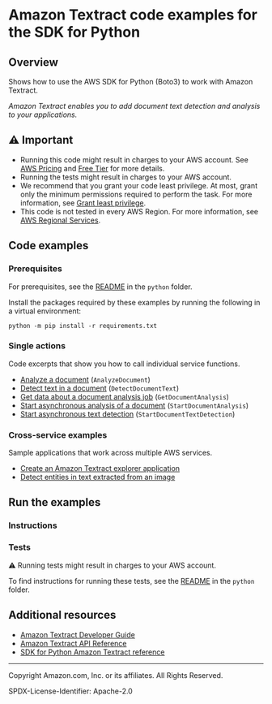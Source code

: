 <!--Generated by WRITEME on 2023-09-12 00:35:24.413617 (UTC)-->
# Amazon Textract code examples for the SDK for Python

## Overview

Shows how to use the AWS SDK for Python (Boto3) to work with Amazon Textract.

<!--custom.overview.start-->
<!--custom.overview.end-->

*Amazon Textract enables you to add document text detection and analysis to your applications.*

## ⚠ Important

* Running this code might result in charges to your AWS account. See [AWS Pricing](https://aws.amazon.com/pricing/?aws-products-pricing.sort-by=item.additionalFields.productNameLowercase&aws-products-pricing.sort-order=asc&awsf.Free%20Tier%20Type=*all&awsf.tech-category=*all) and [Free Tier](https://aws.amazon.com/free/?all-free-tier.sort-by=item.additionalFields.SortRank&all-free-tier.sort-order=asc&awsf.Free%20Tier%20Types=*all&awsf.Free%20Tier%20Categories=*all) for more details.
* Running the tests might result in charges to your AWS account.
* We recommend that you grant your code least privilege. At most, grant only the minimum permissions required to perform the task. For more information, see [Grant least privilege](https://docs.aws.amazon.com/IAM/latest/UserGuide/best-practices.html#grant-least-privilege).
* This code is not tested in every AWS Region. For more information, see [AWS Regional Services](https://aws.amazon.com/about-aws/global-infrastructure/regional-product-services).

<!--custom.important.start-->
<!--custom.important.end-->

## Code examples

### Prerequisites

For prerequisites, see the [README](../../README.md#Prerequisites) in the `python` folder.

Install the packages required by these examples by running the following in a virtual environment:

```
python -m pip install -r requirements.txt
```

<!--custom.prerequisites.start-->
<!--custom.prerequisites.end-->

### Single actions

Code excerpts that show you how to call individual service functions.

* [Analyze a document](textract_wrapper.py#L58) (`AnalyzeDocument`)
* [Detect text in a document](textract_wrapper.py#L32) (`DetectDocumentText`)
* [Get data about a document analysis job](textract_wrapper.py#L230) (`GetDocumentAnalysis`)
* [Start asynchronous analysis of a document](textract_wrapper.py#L193) (`StartDocumentAnalysis`)
* [Start asynchronous text detection](textract_wrapper.py#L138) (`StartDocumentTextDetection`)

### Cross-service examples

Sample applications that work across multiple AWS services.

* [Create an Amazon Textract explorer application](../../cross_service/textract_explorer)
* [Detect entities in text extracted from an image](../../cross_service/textract_comprehend_notebook)

## Run the examples

### Instructions


<!--custom.instructions.start-->
<!--custom.instructions.end-->



### Tests

⚠ Running tests might result in charges to your AWS account.


To find instructions for running these tests, see the [README](../../README.md#Tests)
in the `python` folder.



<!--custom.tests.start-->
<!--custom.tests.end-->

## Additional resources

* [Amazon Textract Developer Guide](https://docs.aws.amazon.com/textract/latest/dg/what-is.html)
* [Amazon Textract API Reference](https://docs.aws.amazon.com/textract/latest/dg/API_Reference.html)
* [SDK for Python Amazon Textract reference](https://boto3.amazonaws.com/v1/documentation/api/latest/reference/services/textract.html)

<!--custom.resources.start-->
<!--custom.resources.end-->

---

Copyright Amazon.com, Inc. or its affiliates. All Rights Reserved.

SPDX-License-Identifier: Apache-2.0
